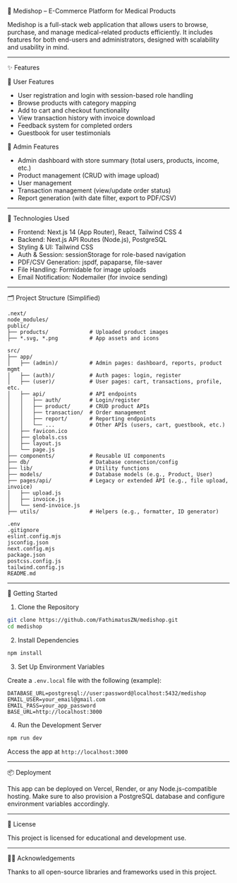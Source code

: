 🏥 Medishop – E-Commerce Platform for Medical Products

Medishop is a full-stack web application that allows users to browse, purchase, and manage medical-related products efficiently. It includes features for both end-users and administrators, designed with scalability and usability in mind.

---

✨ Features

👥 User Features
- User registration and login with session-based role handling
- Browse products with category mapping
- Add to cart and checkout functionality
- View transaction history with invoice download
- Feedback system for completed orders
- Guestbook for user testimonials

🛒 Admin Features
- Admin dashboard with store summary (total users, products, income, etc.)
- Product management (CRUD with image upload)
- User management
- Transaction management (view/update order status)
- Report generation (with date filter, export to PDF/CSV)

---

🧰 Technologies Used

- Frontend: Next.js 14 (App Router), React, Tailwind CSS 4
- Backend: Next.js API Routes (Node.js), PostgreSQL
- Styling & UI: Tailwind CSS
- Auth & Session: sessionStorage for role-based navigation
- PDF/CSV Generation: jspdf, papaparse, file-saver
- File Handling: Formidable for image uploads
- Email Notification: Nodemailer (for invoice sending)

---

🗂️ Project Structure (Simplified)

```
.next/
node_modules/
public/
├── products/             # Uploaded product images
├── *.svg, *.png          # App assets and icons

src/
├── app/
│   ├── (admin)/          # Admin pages: dashboard, reports, product mgmt
│   ├── (auth)/           # Auth pages: login, register
│   ├── (user)/           # User pages: cart, transactions, profile, etc.
│   ├── api/              # API endpoints
│   │   ├── auth/         # Login/register
│   │   ├── product/      # CRUD product APIs
│   │   ├── transaction/  # Order management
│   │   ├── report/       # Reporting endpoints
│   │   └── ...           # Other APIs (users, cart, guestbook, etc.)
│   ├── favicon.ico
│   ├── globals.css
│   ├── layout.js
│   └── page.js
├── components/           # Reusable UI components
├── db/                   # Database connection/config
├── lib/                  # Utility functions
├── models/               # Database models (e.g., Product, User)
├── pages/api/            # Legacy or extended API (e.g., file upload, invoice)
│   ├── upload.js
│   ├── invoice.js
│   └── send-invoice.js
├── utils/                # Helpers (e.g., formatter, ID generator)

.env
.gitignore
eslint.config.mjs
jsconfig.json
next.config.mjs
package.json
postcss.config.js
tailwind.config.js
README.md
```

---

🚀 Getting Started

1. Clone the Repository

```bash
git clone https://github.com/FathimatusZN/medishop.git
cd medishop
```

2. Install Dependencies

```bash
npm install
```

3. Set Up Environment Variables

Create a `.env.local` file with the following (example):

```
DATABASE_URL=postgresql://user:password@localhost:5432/medishop
EMAIL_USER=your_email@gmail.com
EMAIL_PASS=your_app_password
BASE_URL=http://localhost:3000
```

4. Run the Development Server

```bash
npm run dev
```

Access the app at `http://localhost:3000`

---

📦 Deployment

This app can be deployed on Vercel, Render, or any Node.js-compatible hosting. Make sure to also provision a PostgreSQL database and configure environment variables accordingly.

---

📄 License

This project is licensed for educational and development use.

---

🙋‍♀️ Acknowledgements

Thanks to all open-source libraries and frameworks used in this project.
